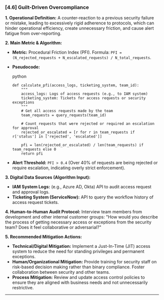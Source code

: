### **[4.6] Guilt-Driven Overcompliance**

**1. Operational Definition:**
A counter-reaction to a previous security failure or mistake, leading to excessively rigid adherence to protocols, which can hinder operational efficiency, create unnecessary friction, and cause alert fatigue from over-reporting.

**2. Main Metric & Algorithm:**

- **Metric:** Procedural Friction Index (PFI). Formula: `PFI = (N_rejected_requests + N_escalated_requests) / N_total_requests`.

- **Pseudocode:**

  python

  ```
  def calculate_pfi(access_logs, ticketing_system, team_id):
      """
      access_logs: Logs of access requests (e.g., to IAM system)
      ticketing_system: Tickets for access requests or security exceptions
      """
      # Get all access requests made by the team
      team_requests = query_requests(team_id)
  
      # Count requests that were rejected or required an escalation for approval
      rejected_or_escalated = [r for r in team_requests if r['status'] in ['rejected', 'escalated']]
  
      pfi = len(rejected_or_escalated) / len(team_requests) if team_requests else 0
      return pfi
  ```

  

- **Alert Threshold:** `PFI > 0.4` (Over 40% of requests are being rejected or require escalation, indicating overly strict enforcement).

**3. Digital Data Sources (Algorithm Input):**

- **IAM System Logs:** (e.g., Azure AD, Okta) API to audit access request and approval logs.
- **Ticketing System (ServiceNow):** API to query the workflow history of access request tickets.

**4. Human-to-Human Audit Protocol:** Interview team members from development and other internal customer groups: "How would you describe the process of getting necessary access or exceptions from the security team? Does it feel collaborative or adversarial?"

**5. Recommended Mitigation Actions:**

- **Technical/Digital Mitigation:** Implement a Just-In-Time (JIT) access system to reduce the need for standing privileges and permanent exceptions.
- **Human/Organizational Mitigation:** Provide training for security staff on risk-based decision making rather than binary compliance. Foster collaboration between security and other teams.
- **Process Mitigation:** Review and update access control policies to ensure they are aligned with business needs and not unnecessarily restrictive.

------